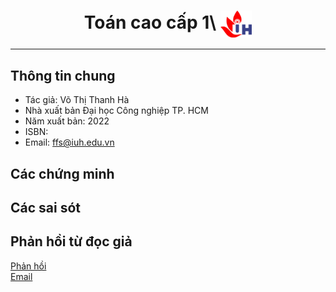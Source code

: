 <h1 align="center">Toán cao cấp 1\
  <img width="10%" style="display = inline-block;
	vertical-align:middle"  src="figures/iuh.png" /></h1>
  
-----

## Thông tin chung
- Tác giả: Võ Thị Thanh Hà
- Nhà xuất bản Đại học Công nghiệp TP. HCM
- Năm xuất bản: 2022
- ISBN: 
- Email: ffs@iuh.edu.vn



## Các chứng minh



## Các sai sót



## Phản hồi từ đọc giả
[<i class="fa-solid fa-comments"></i> Phản hồi](https://github.com/khoacoban/toancaocap1/issues)\
[<i class="fa-solid fa-envelope"></i> Email ](mailto:ffs@iuh.edu.vn)
